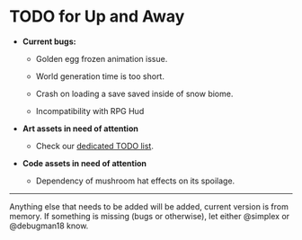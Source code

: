 # TODO for Up and Away

+ **Current bugs:**

	+ Golden egg frozen animation issue.

	+ World generation time is too short.

	+ Crash on loading a save saved inside of snow biome.

	+ Incompatibility with RPG Hud

+ **Art assets in need of attention**

	+ Check our [dedicated TODO list](TODO_ART.md).

+ **Code assets in need of attention**

	+ Dependency of mushroom hat effects on its spoilage.

******

Anything else that needs to be added will be added, current version is from memory. 
If something is missing (bugs or otherwise), let either @simplex or @debugman18 know.

<!--
vim: ft=markdown nofoldenable
-->
